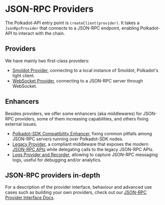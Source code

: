 # JSON-RPC Providers

The Polkadot-API entry point is `createClient(provider)`. It takes a `JsonRpcProvider` that connects to a JSON-RPC endpoint, enabling Polkadot-API to interact with the chain.

## Providers

We have mainly two first-class providers:

- [Smoldot Provider](/providers/sm), connecting to a local instance of Smoldot, Polkadot's light client.
- [WebSocket Provider](/providers/ws), connecting to a JSON-RPC server through WebSocket.

## Enhancers

Besides providers, we offer some enhancers (aka middlewares) for JSON-RPC providers, some of them increasing capabilities, and others fixing external issues.

- [Polkadot-SDK Compatibility Enhancer](/providers/enhancers#polkadot-sdk-compatibility-layer), fixing common pitfalls among JSON-RPC servers running over Polkadot-SDK nodes.
- [Legacy Provider](/providers/enhancers#legacy-provider), a compliant middleware that exposes the modern [JSON-RPC APIs](https://paritytech.github.io/json-rpc-interface-spec/) while delegating calls to the legacy JSON-RPC APIs.
- [Logs Provider and Recorder](/providers/enhancers#logs-provider), allowing to capture JSON-RPC messaging logs, useful for debugging and/or analytics.

## JSON-RPC providers in-depth

For a description of the provider interface, behaviour and advanced use cases such as building your own providers, check out our [JSON-RPC Provider Interface Docs](/providers/json-rpc).
